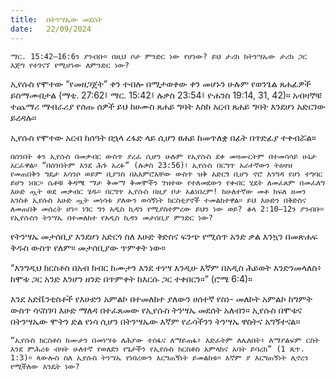 ```yaml
---
title:  በትንሣኤው መደሰት
date:   22/09/2024
---
```


`ማር. 15:42–16:6ን ያንብቡ። በዚህ ቦታ ምንድር ነው የሆነው? ይህ ታሪክ ከትንሣኤው ታሪክ ጋር እጅግ የተገናኘ የሚሆነው ለምንድር ነው?`

ኢየሱስ የሞተው “የመዘጋጀት” ቀን ተብሎ በሚታወቀው ቀን መሆኑን ሁሉም የወንጌል ጸሐፊዎች ይስማሙበታል (ማቲ. 27:62፤ ማር. 15:42፤ ሉቃስ 23:54፤ ዮሐንስ 19:14, 31, 42)። አብዛኞቹ ተጨማሪ ማብራሪያ የሰጡ ሰዎች ይህ ከሀሙስ ጸሐይ ግባት እስከ አርብ ጸሐይ ግባት እንደሆነ አድርገው ይረዳሉ።

ኢየሱስ የሞተው አርብ ከሰዓት በኋላ ረፋድ ላይ ሲሆን ፀሐይ ከመጥለቋ በፊት በጥድፊያ ተቀብሯል።

`በሰንበት ቀን ኢየሱስ በመቃብር ውስጥ ያረፈ ሲሆን ሁሉም የኢየሱስ ደቀ መዛሙርትም በተመሳሳይ ሁኔታ አርፈዋል። “በሰንበትም እንደ ሕጉ አረፉ” (ሉቃስ 23:56)፣ ኢየሱስ በርግጥ አራተኛውን ትዕዛዝ የመጠበቅን ግዴታ አሳንሶ ወይም ቢያንስ በአእምሮአቸው ውስጥ ዝቅ አድርጎ ቢሆን ኖሮ እንግዳ የሆነ ተግባር ይሆን ነበር። ሴቶቹ ቅዳሜ ማታ ቅመማ ቅመሞችን ገዝተው የተለመደውን የቀብር ሂደት ለመፈጸም በመፈለግ እሁድ ጧት ወደ መቃብር ሄዱ። በርግጥ ኢየሱስ በዚያ ቦታ አልነበረም! ከሁለተኛው መቶ ክፍለ ዘመን አንስቶ ኢየሱስ እሁድ ጧት መነሳቱ ያለውን ወሳኝነት ክርስቲያኖች ተመልክተዋል። ይህ እሁድን በቅድስና ለመጠበቅ መሰረት ሆነ። ነገር ግን አዲስ ኪዳን የሚያስተምረው ይህን ነው ወይ? ቆላ 2:10–12ን ያንብቡ። የኢየሱስን ትንሣኤ በተመለከተ የአዲስ ኪዳን መታሰቢያ ምንድር ነው?`

የትንሣኤ መታሰቢያ እንደሆነ አድርጎ ስለ እሁድ ቅድስና ፍንጭ የሚሰጥ አንድ ቃል እንኳን በመጽሐፍ ቅዱስ ውስጥ የለም። መታሰቢያው ጥምቀት ነው።

“እንግዲህ ክርስቶስ በአብ ክብር ከሙታን እንደ ተነሣ እንዲሁ እኛም በአዲስ ሕይወት እንድንመላለስ፥ ከሞቱ ጋር አንድ እንሆን ዘንድ በጥምቀት ከእርሱ ጋር ተቀበርን።” (ሮሜ 6:4)።

እንደ አድቬንቲስቶች የእሁድን አምልኮ በተመለከተ ያለውን ሀሰተኛ የስነ- መለኮት አምልኮ ከግምት ውስጥ ሳናስገባ እሁድ ማለዳ በተፈጸመው የኢየሱስ ትንሣኤ መደሰት አለብን። ኢየሱስ በሞቱና በትንሣኤው ሞትን ድል የነሳ ሲሆን በትንሣኤው እኛም የራሳችንን ትንሣኤ ዋስትና አግኝተናል።

`“ኢየሱስ ክርስቶስ ከሙታን በመነሣቱ ለሕያው ተስፋና ለማይጠፋ፥ እድፈትም ለሌለበት፥ ለማያልፍም ርስት እንደ ምሕረቱ ብዛት ሁለተኛ የወለደን የጌታችን የኢየሱስ ክርስቶስ አምላክና አባት ይባረክ” (1 ጴጥ. 1:3)። ጳውሎስ ስለ ኢየሱስ ትንሣኤ የነበረውን እርግጠኝነት ይመልከቱ። እኛም ያ እርግጠኝነት ሊኖረን የሚችለው እንዴት ነው?`

